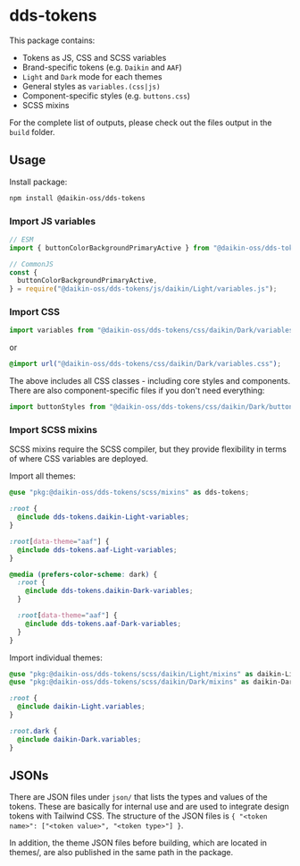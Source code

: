 # dds-tokens

This package contains:

- Tokens as JS, CSS and SCSS variables
- Brand-specific tokens (e.g. `Daikin` and `AAF`)
- `Light` and `Dark` mode for each themes
- General styles as `variables.(css|js)`
- Component-specific styles (e.g. `buttons.css`)
- SCSS mixins

For the complete list of outputs, please check out the files output in the `build` folder.

## Usage

Install package:

```sh
npm install @daikin-oss/dds-tokens
```

### Import JS variables

```js
// ESM
import { buttonColorBackgroundPrimaryActive } from "@daikin-oss/dds-tokens/js/daikin/Light/variables.js";

// CommonJS
const {
  buttonColorBackgroundPrimaryActive,
} = require("@daikin-oss/dds-tokens/js/daikin/Light/variables.js");
```

### Import CSS

```js
import variables from "@daikin-oss/dds-tokens/css/daikin/Dark/variables.css";
```

or

```css
@import url("@daikin-oss/dds-tokens/css/daikin/Dark/variables.css");
```

The above includes all CSS classes - including core styles and components.
There are also component-specific files if you don't need everything:

```js
import buttonStyles from "@daikin-oss/dds-tokens/css/daikin/Dark/buttons.css";
```

### Import SCSS mixins

SCSS mixins require the SCSS compiler, but they provide flexibility in terms of where CSS variables are deployed.

Import all themes:

```scss
@use "pkg:@daikin-oss/dds-tokens/scss/mixins" as dds-tokens;

:root {
  @include dds-tokens.daikin-Light-variables;
}

:root[data-theme="aaf"] {
  @include dds-tokens.aaf-Light-variables;
}

@media (prefers-color-scheme: dark) {
  :root {
    @include dds-tokens.daikin-Dark-variables;
  }

  :root[data-theme="aaf"] {
    @include dds-tokens.aaf-Dark-variables;
  }
}
```

Import individual themes:

```scss
@use "pkg:@daikin-oss/dds-tokens/scss/daikin/Light/mixins" as daikin-Light;
@use "pkg:@daikin-oss/dds-tokens/scss/daikin/Dark/mixins" as daikin-Dark;

:root {
  @include daikin-Light.variables;
}

:root.dark {
  @include daikin-Dark.variables;
}
```

## JSONs

There are JSON files under `json/` that lists the types and values of the tokens.
These are basically for internal use and are used to integrate design tokens with Tailwind CSS.
The structure of the JSON files is `{ "<token name>": ["<token value>", "<token type>"] }`.

In addition, the theme JSON files before building, which are located in themes/, are also published in the same path in the package.
